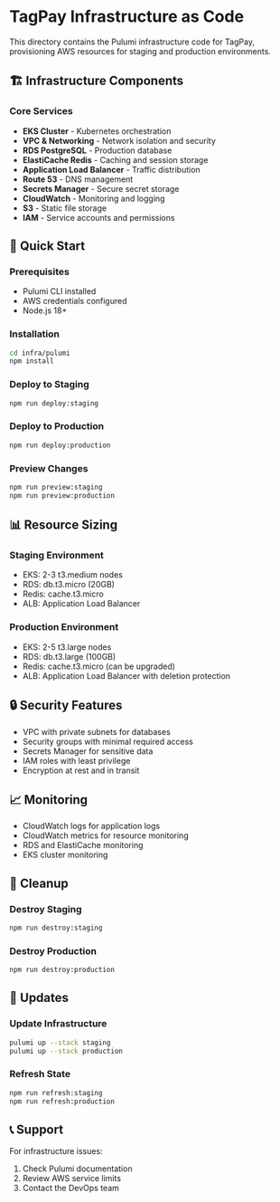 # TagPay Infrastructure as Code

This directory contains the Pulumi infrastructure code for TagPay, provisioning AWS resources for staging and production environments.

## 🏗️ Infrastructure Components

### Core Services
- **EKS Cluster** - Kubernetes orchestration
- **VPC & Networking** - Network isolation and security
- **RDS PostgreSQL** - Production database
- **ElastiCache Redis** - Caching and session storage
- **Application Load Balancer** - Traffic distribution
- **Route 53** - DNS management
- **Secrets Manager** - Secure secret storage
- **CloudWatch** - Monitoring and logging
- **S3** - Static file storage
- **IAM** - Service accounts and permissions

## 🚀 Quick Start

### Prerequisites
- Pulumi CLI installed
- AWS credentials configured
- Node.js 18+

### Installation
```bash
cd infra/pulumi
npm install
```

### Deploy to Staging
```bash
npm run deploy:staging
```

### Deploy to Production
```bash
npm run deploy:production
```

### Preview Changes
```bash
npm run preview:staging
npm run preview:production
```

## 📊 Resource Sizing

### Staging Environment
- EKS: 2-3 t3.medium nodes
- RDS: db.t3.micro (20GB)
- Redis: cache.t3.micro
- ALB: Application Load Balancer

### Production Environment
- EKS: 2-5 t3.large nodes
- RDS: db.t3.large (100GB)
- Redis: cache.t3.micro (can be upgraded)
- ALB: Application Load Balancer with deletion protection

## 🔒 Security Features

- VPC with private subnets for databases
- Security groups with minimal required access
- Secrets Manager for sensitive data
- IAM roles with least privilege
- Encryption at rest and in transit

## 📈 Monitoring

- CloudWatch logs for application logs
- CloudWatch metrics for resource monitoring
- RDS and ElastiCache monitoring
- EKS cluster monitoring

## 🧹 Cleanup

### Destroy Staging
```bash
npm run destroy:staging
```

### Destroy Production
```bash
npm run destroy:production
```

## 🔄 Updates

### Update Infrastructure
```bash
pulumi up --stack staging
pulumi up --stack production
```

### Refresh State
```bash
npm run refresh:staging
npm run refresh:production
```

## 📞 Support

For infrastructure issues:
1. Check Pulumi documentation
2. Review AWS service limits
3. Contact the DevOps team
